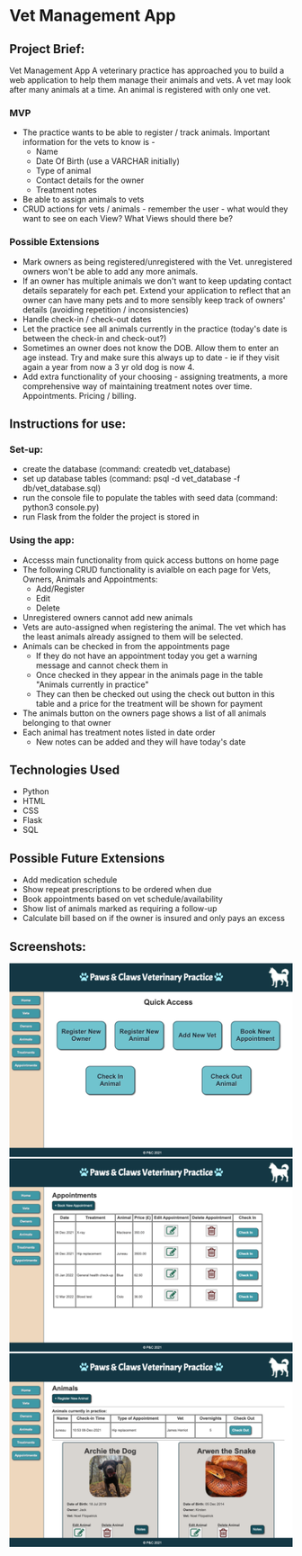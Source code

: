 
# Vet Management App

## Project Brief: 
Vet Management App
A veterinary practice has approached you to build a web application to help them manage their animals and vets. A vet may look after many animals at a time. An animal is registered with only one vet.

### MVP
- The practice wants to be able to register / track animals. Important information for the vets to know is -
  - Name
  - Date Of Birth (use a VARCHAR initially)
  - Type of animal
  - Contact details for the owner
  - Treatment notes
- Be able to assign animals to vets
- CRUD actions for vets / animals - remember the user - what would they want to see on each View? What Views should there be?
### Possible Extensions
- Mark owners as being registered/unregistered with the Vet. unregistered owners won't be able to add any more animals.
- If an owner has multiple animals we don't want to keep updating contact details separately for each pet. Extend your application to reflect that an owner can have many pets and to more sensibly keep track of owners' details (avoiding repetition / inconsistencies)
- Handle check-in / check-out dates
- Let the practice see all animals currently in the practice (today's date is between the check-in and check-out?)
- Sometimes an owner does not know the DOB. Allow them to enter an age instead. Try and make sure this always up to date - ie if they visit again a year from now a 3 yr old dog is now 4.
- Add extra functionality of your choosing - assigning treatments, a more comprehensive way of maintaining treatment notes over time. Appointments. Pricing / billing.

## Instructions for use:
### Set-up:
  - create the database (command: createdb vet_database)
  - set up database tables (command: psql -d vet_database -f db/vet_database.sql)
  - run the console file to populate the tables with seed data (command: python3 console.py)
  - run Flask from the folder the project is stored in
### Using the app:
  - Accesss main functionality from quick access buttons on home page
  - The following CRUD functionality is avialble on each page for Vets, Owners, Animals and Appointments:
    - Add/Register
    - Edit
    - Delete
  - Unregistered owners cannot add new animals
  - Vets are auto-assigned when registering the animal. The vet which has the least animals already assigned to them will be selected.
  - Animals can be checked in from the appointments page
    - If they do not have an appointment today you get a warning message and cannot check them in
    - Once checked in they appear in the animals page in the table "Animals currently in practice"
    - They can then be checked out using the check out button in this table and a price for the treatment will be shown for payment
  - The animals button on the owners page shows a list of all animals belonging to that owner
  - Each animal has treatment notes listed in date order
    - New notes can be added and they will have today's date

## Technologies Used
- Python
- HTML
- CSS
- Flask
- SQL

## Possible Future Extensions
- Add medication schedule
- Show repeat prescriptions to be ordered when due
- Book appointments based on vet schedule/availability
- Show list of animals marked as requiring a follow-up
- Calculate bill based on if the owner is insured and only pays an excess

## Screenshots:
![home-page](https://github.com/Kirsten4/vet_management_app/blob/main/static/img/home-page.png)
![appointments-page](https://github.com/Kirsten4/vet_management_app/blob/main/static/img/appointments-page.png)
![animals-page](https://github.com/Kirsten4/vet_management_app/blob/main/static/img/animals-page.png)
